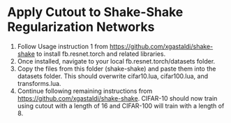 # Apply Cutout to Shake-Shake Regularization Networks

1. Follow Usage instruction 1 from https://github.com/xgastaldi/shake-shake to install fb.resnet.torch and related libraries.
2. Once installed, navigate to your local fb.resnet.torch/datasets folder.
3. Copy the files from this folder (shake-shake) and paste them into the datasets folder. This should overwrite cifar10.lua, cifar100.lua, and transforms.lua.
4. Continue following remaining instructions from https://github.com/xgastaldi/shake-shake. CIFAR-10 should now train using cutout with a length of 16 and CIFAR-100 will train with a length of 8.
